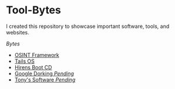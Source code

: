 # Tool-Bytes

I created this repository to showcase important software, tools, and websites.

*Bytes*

- [OSINT Framework](OSINT%20Framework.html)
- [Tails OS](Tails%20OS.html)
- [Hirens Boot CD](Hirens%20Boot%20CD.html)
- [Google Dorking *Pending*](Module%205%20Comparing%20Local%20Networking%20Hardware.html)
- [Tony's Software *Pending*](Module%206%20Configuring%20Network%20Addressing%20and%20Internet%20Connections.html)
